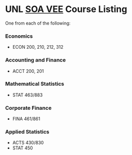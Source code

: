 # UNL [SOA VEE](https://www.soa.org/education/exam-req/edu-vee/) Course Listing

One from each of the following:

### Economics
* ECON 200, 210, 212, 312

### Accounting and Finance
* ACCT 200, 201

### Mathematical Statistics
* STAT 463/883

### Corporate Finance
* FINA 461/861

### Applied Statistics
* ACTS 430/830
* STAT 450
